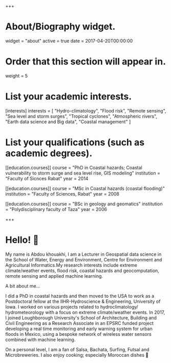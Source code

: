 +++
# About/Biography widget.
widget = "about"
active = true
date = 2017-04-20T00:00:00

# Order that this section will appear in.
weight = 5

# List your academic interests.
[interests]
  interests = [
    "Hydro-climatology",
    "Flood risk",
    "Remote sensing",
    "Sea level and storm surges",
    "Tropical cyclones",
    "Atmospheric rivers",
    "Earth data science and Big data",
    "Coastal management"
    ]

# List your qualifications (such as academic degrees).
[[education.courses]]
  course = "PhD in Coastal hazards; Coastal vulnerability to storm surge and sea level rise, GIS modeling"
  institution = "Faculty of Sicnces Rabat"
  year = 2014

[[education.courses]]
  course = "MSc in Coastal hazards (coastal flooding)"
  institution = "Faculty of Sciences, Rabat"
  year = 2008

[[education.courses]]
  course = "BSc in geology and geomatics"
  institution = "Polydisciplinary faculty of Taza"
  year = 2006
 
+++

# Hello! 🙂

My name is Abdou khouakhi, I am a Lecturer in Geospatial data science in the School of Water, Energy and Environment, Centre for Environment and Agricultural Informatics.My research interests include extreme climate/weather events, flood risk, coastal hazards and geocomputation, remote sensing and applied machine learning.

A bit about me...

I did a PhD in coastal hazards and then moved to the USA to work as a Postdoctoral fellow at the IIHR-Hydroscience & Engineering, University of Iowa. I worked on various projects related to hydroclimatology/ hydrometeorology with a focus on extreme climate/weather events. In 2017, I joined Loughborough University's School of Architecture, Building and Civil Engineering as a Research Associate in an EPSRC funded project developing a real time monitoring and early warning system for urban floods in Mexico, using a bespoke network of wireless water sensors combined with machine learning.

On a personal level, I am a fan of Salsa, Bachata, Surfing, Futsal and Microbreweries. I also enjoy cooking; especially Moroccan dishes 🙂
